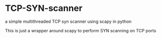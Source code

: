 TCP-SYN-scanner
=================

a simple multithreaded TCP syn scanner using scapy in python

This is just a wrapper around scapy to perform SYN scanning
on TCP ports
